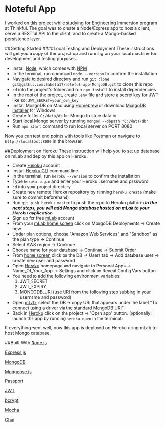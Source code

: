 Noteful App
============================
I worked on this project while studying for Engineering Immersion program at Thinkful.
The goal was to create a Node/Express app to host a client, serve a RESTful API to the client, and to create a Mongo-backed persistence layer.

##Getting Started
####Local Testing and Deployment
These instructions will get you a copy of the project up and running on your local machine for development and testing purposes.
* Install [Node](https://nodejs.org/en/), which comes with [NPM](https://www.npmjs.com/)
* In the terminal, run command ```node --version``` to confirm the installation
* Navigate to desired directory and run ```git clone git@github.com:Sakela17/noteful-app-MongoDB.git``` to clone this repo
* ```cd``` into the project's folder and run ```npm install``` to install dependencies
* In the root of the project, create ```.env``` file and store a secret key for JWT like so: ```JWT_SECRET=your_own_key```
* Install MongoDB on Mac using [Homebrew](https://brew.sh/) or download [MongoDB installer](https://www.mongodb.com/download-center#community) for Windows
* Create folder ```C:/data/db``` for Mongo to store data in
* Start local Mongo server by running ```mongod --dbpath "C:/data/db"```
* Run ```npm start``` command to run local server on PORT 8080

Now you can test end points with tools like [Postman](https://www.getpostman.com/) or navigate to ```http://localhost:8080``` in the browser.

##Deployment on Heroku
These instruction will help you to set up database on mLab and deploy this app on Heroku.
* Create [Heroku](https://signup.heroku.com/identity) account
* Install [Heroku CLI](https://devcenter.heroku.com/articles/heroku-cli) command line
* In the terminal, run ```heroku --version``` to confirm the installation
* Type ```heroku login``` and enter your Heroku username and password
* ```cd``` into your project directory
* Create new remote Heroku repository by running ```heroku create``` (make sure to commit beforehand)
* Run ```git push heroku master``` to push the repo to Heroku platform
__*In the next steps, you will add Mongo database hosted on mLab to your Heroku application*__ 
* Sign up for free [mLab](https://mlab.com/signup/) account
* From your [mLab home screen](https://mlab.com/home) click on MongoDB Deployments -> Create new
* Under plan options, choose "Amazon Web Services" and "Sandbox" as the plan type -> Continue
* Select AWS region -> Continue
* Choose name for your database -> Continue -> Submit Order
* From [home screen](https://mlab.com/home) click on the DB -> Users tab -> Add database user -> create new user and password
* Open [Heroku](https://id.heroku.com/login) homepage and navigate to Personal Apps -> Name_Of_Your_App -> Settings and click on Reveal Config Vars button
* You need to add the following environment variables:
    1. JWT_SECRET
    2. JWT_EXPIRY
    3. MONGODB_URI (use URI from the following step subbing in your username and password)
* Open [mLab](https://mlab.com/home), select the DB -> copy URI that appears under the label "To connect using a driver via the standard MongoDB URI"
* Back in [Heroku](https://id.heroku.com/login) click on the project -> 'Open app' button. (optionally: launch the app by running ```heroku open``` in the terminal)

If everything went well, now this app is deployed on Heroku using mLab to host Mongo database. 
 
 ##Built With
 [Node.js](https://nodejs.org/en/)
 
 [Express.js](https://expressjs.com/)
 
 [MongoDB](https://www.mongodb.com/)
 
 [Mongoose.js](http://mongoosejs.com/)
 
 [Passport](http://www.passportjs.org/)
 
 [JWT](https://jwt.io/)
 
 [bcrypt](https://www.npmjs.com/package/bcrypt)
 
 [Mocha](https://mochajs.org/)
 
 [Chai](http://www.chaijs.com/)

